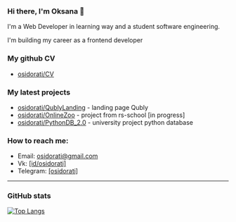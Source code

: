 ### Hi there, I'm Oksana 👋

I'm a Web Developer in learning way and a student software engineering.

I'm building my career as a frontend developer

### My github CV
 * [osidorati/CV](https://osidorati.github.io/rsschool-cv/cv)

### My latest projects
  * [osidorati/QublyLanding](https://github.com/osidorati/QublyLanding) - landing page Qubly
  * [osidorati/OnlineZoo](https://github.com/osidorati/OnlineZoo) - project from rs-school [in progress]
  * [osidorati/PythonDB_2.0](https://github.com/osidorati/PythonDB_2.0) - university project python database
  

### How to reach me:
  * Email: osidorati@gmail.com 
  * Vk: [[id/osidorati]](https://vk.com/osidorati)
  * Telegram: [[osidorati]](https://t.me/osidorati)

*************************
### GitHub stats

[![Top Langs](https://github-readme-stats.vercel.app/api/top-langs/?username=osidorati)](https://github.com/osidorati/github-readme-stats)
